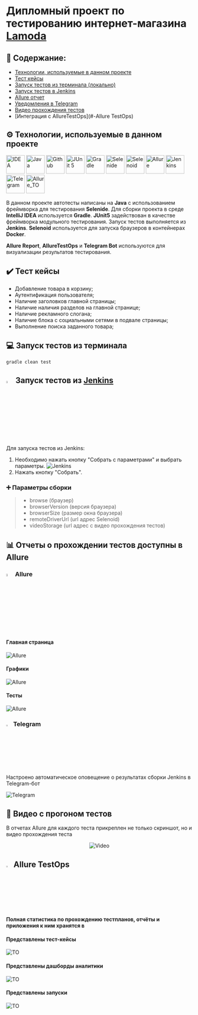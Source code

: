 # Дипломный проект по тестированию интернет-магазина [Lamoda](https://www.lamoda.ru/)

## :open_book: Содержание:

- [Технологии, используемые в данном проекте](#gear-Технологии-используемые-в-данном-проекте)
- [Тест кейсы](#heavy_check_mark-Тест-кейсы)
- [Запуск тестов из терминала (локально)](#computer-запуск-тестов-из-терминала)
- [Запуск тестов в Jenkins](#-запуск-тестов-из-jenkins)
- [Allure отчет](#-allure)
- [Уведомления в Telegram](#-telegram)
- [Видео прохождения тестов](#movie_camera-видео-с-прогоном-тестов)
- [Интеграция с AllureTestOps](#-Allure TestOps)

## :gear: Технологии, используемые в данном проекте

<p align="left">
<a href="https://www.jetbrains.com/idea/"><img src="images/logo/Intelij_IDEA.svg" width="50" height="50"  alt="IDEA" title="IntelliJ IDEA"/></a>
<a href="https://www.java.com/"><img src="images/logo/Java.svg" width="50" height="50" alt="Java" title="Java"/></a>
<a href="https://github.com/"><img src="images/logo/GitHub.svg" width="50" height="50" alt="Github" title="GitHub"/></a>
<a href="https://junit.org/junit5/"><img src="images/logo/JUnit5.svg" width="50" height="50" alt="JUnit 5" title="JUnit 5"/></a>
<a href="https://gradle.org/"><img src="images/logo/Gradle.svg" width="50" height="50" alt="Gradle" title="Gradle"/></a>
<a href="https://selenide.org/"><img src="images/logo/Selenide.svg" width="50" height="50" alt="Selenide" title="Selenide"/></a>
<a href="https://aerokube.com/selenoid/"><img src="images/logo/Selenoid.svg" width="50" height="50" alt="Selenoid" title="Selenoid"/></a>
<a href="https://github.com/allure-framework/allure2"><img src="images/logo/Allure_Report.svg" width="50" height="50" alt="Allure" title="Allure"/></a>
<a href="https://www.jenkins.io/"><img src="images/logo/Jenkins.svg" width="50" height="50" alt="Jenkins" title="Jenkins"/></a>
<a href="https://web.telegram.org/"><img src="images\logo\Telegram.svg" width="50" height="50" alt="Telegram" title="Telegram"></a>
<a href="https://qameta.io/"><img src="images\logo\Allure_TO.svg" width="50" height="50" alt="Allure_TO" title="Allure_TO"></a>
</p>

В данном проекте автотесты написаны на **Java** с использованием фреймворка для тестирования **Selenide**. Для сборки проекта в среде **IntelliJ IDEA** используется **Gradle**.
**JUnit5** задействован в качестве фреймворка модульного тестирования. Запуск тестов выполняется из **Jenkins**. **Selenoid** используется для запуска браузеров в контейнерах **Docker**.

**Allure Report**, **AllureTestOps** и **Telegram Bot** используются для визуализации результатов тестирования.


## :heavy_check_mark: Тест кейсы
- Добавление товара в корзину;
- Аутентификация пользователя;
- Наличие заголовков главной страницы;
- Наличие наличия разделов на главной странице;
- Наличие рекламного слогана;
- Наличие блока c социальными сетями в подвале страницы;
- Выполнение поиска заданного товара;

## :computer: Запуск тестов из терминала
```
gradle clean test 
```

## <img width="4%" title="Jenkins" src="images/logo/Jenkins.svg"> Запуск тестов из [Jenkins](https://jenkins.autotests.cloud/job/015_aziyatdinov_final_web/)
Для запуска тестов из Jenkins:
1. Необходимо нажать кнопку "Собрать с параметрами" и выбрать параметры.
   <img src="images/screen/Screenshot_1.png" alt="Jenkins"/>
2. Нажать кнопку "Собрать".

### :heavy_plus_sign: Параметры сборки

> - browse (браузер)
> - browserVersion (версия браузера)
> - browserSize (размер окна браузера)
> - remoteDriverUrl (url адрес Selenoid)
> - videoStorage (url адрес с видео прохождения тестов)

## :bar_chart: Отчеты о прохождении тестов доступны в Allure
### <img width="4%" title="Allure_Report" src="images/logo/Allure_Report.svg"> Allure

#### Главная страница

<img src="images/screen/Screenshot_2.png" alt="Allure"/>

#### Графики

<img src="images/screen/Screenshot_3.png" alt="Allure"/>

#### Тесты

<img src="images/screen/Screenshot_4.png" alt="Allure"/>

### <img width="3%" title="Telegram" src="images/logo/Telegram.svg"> Telegram

Настроено автоматическое оповещение о результатах сборки Jenkins в Telegram-бот

<img src="images/screen/Screenshot_5.png" alt="Telegram"/>

## :movie_camera: Видео с прогоном тестов

В отчетах Allure для каждого теста прикреплен не только скриншот, но и видео прохождения теста

<p align="center">
  <img title="Video" src="images/video/Lamoda_tests.gif">
</p>

## <img width="3%" title="Allure_TO" src="images/logo/Allure_TO.svg"> Allure TestOps

#### Полная статистика по прохождению тестпланов, отчёты и приложения к ним хранятся в

#### Представлены тест-кейсы

<img src="images/screen/Allure_TestOps_Test_Cases.png" alt="TO"/>

#### Представлены дашборды аналитики

<img src="images/screen/Allure_TestOps_Dashboards.png" alt="TO"/>

#### Представлены запуски

<img src="images/screen/Allure_TestOps_Launches.png" alt="TO"/>